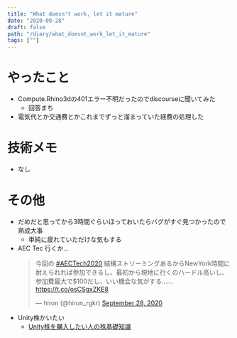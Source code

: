 ```yaml
---
title: "What doesn't work, let it mature"
date: "2020-09-28"
draft: false
path: "/diary/what_doesnt_work_let_it_mature"
tags: [""]
---
```


# やったこと

+ Compute.Rhino3dの401エラー不明だったのでdiscourseに聞いてみた
  + 回答まち
+ 電気代とか交通費とかこれまでずっと溜まっていた経費の処理した

# 技術メモ

+ なし

# その他

+ だめだと思ってから3時間ぐらいほっておいたらバグがすぐ見つかったので熟成大事
  + 単純に疲れていただけな気もする
+ AEC Tec 行くか…
  <blockquote class="twitter-tweet"><p lang="ja" dir="ltr">今回の <a href="https://twitter.com/hashtag/AECTech2020?src=hash&amp;ref_src=twsrc%5Etfw">#AECTech2020</a> 結構ストリーミングあるからNewYork時間に耐えられれば参加できるし、最初から現地に行くのハードル高いし、参加費最大で$100だし、いい機会な気がする……<a href="https://t.co/osCSgxZKE8">https://t.co/osCSgxZKE8</a></p>&mdash; hiron (@hiron_rgkr) <a href="https://twitter.com/hiron_rgkr/status/1310594299046715393?ref_src=twsrc%5Etfw">September 28, 2020</a></blockquote> <script async src="https://platform.twitter.com/widgets.js" charset="utf-8"></script>
+ Unity株かいたい
  + [Unity株を購入したい人の株基礎知識](https://sirohood.exp.jp/20200927-3559/)
  